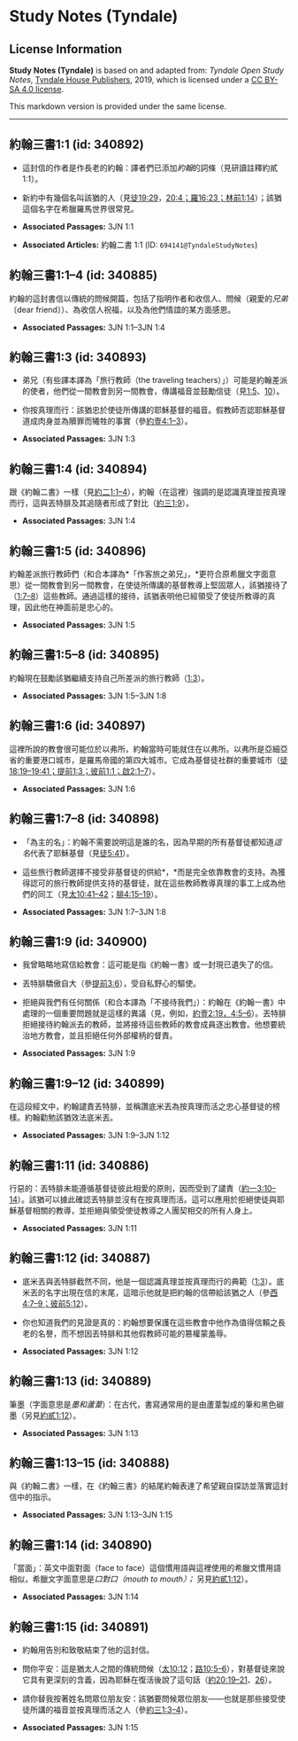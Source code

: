 # Study Notes (Tyndale)

## License Information

**Study Notes (Tyndale)** is based on and adapted from: _Tyndale Open Study Notes_, [Tyndale House Publishers](https://tyndaleopenresources.com/), 2019, which is licensed under a [CC BY-SA 4.0 license](https://creativecommons.org/licenses/by-sa/4.0/legalcode.en).

This markdown version is provided under the same license.



--------------------------------

## 約翰三書1:1 (id: 340892)

* 這封信的作者是作長老的約翰：譯者們已添加*約翰*的詞條（見研讀註釋約貳1:1）。
* 新約中有幾個名叫該猶的人（見[徒19:29](https://ref.ly/Acts19:29)，[20:4；](https://ref.ly/Acts20:4)[羅16:23；](https://ref.ly/Rom16:23)[林前1:14](https://ref.ly/1Cor1:14)）；該猶這個名字在希臘羅馬世界很常見。

* **Associated Passages:** 3JN 1:1
* **Associated Articles:** 約翰二書 1:1 (ID: `694141@TyndaleStudyNotes`)

## 約翰三書1:1–4 (id: 340885)

約翰的這封書信以傳統的問候開篇，包括了指明作者和收信人、問候（親愛的*兄弟*〔dear friend〕）、為收信人祝福，以及為他們情誼的某方面感恩。

* **Associated Passages:** 3JN 1:1–3JN 1:4

## 約翰三書1:3 (id: 340893)

* 弟兄（有些譯本譯為「旅行教師（the traveling teachers）」）可能是約翰差派的使者，他們從一間教會到另一間教會，傳講福音並鼓勵信徒（見[1:5](https://ref.ly/3John1:5)、[10](https://ref.ly/3John1:10)）。
* 你按真理而行：該猶忠於使徒所傳講的耶穌基督的福音。假教師否認耶穌基督道成肉身並為贖罪而犧牲的事實（參[約壹4:1–3](https://ref.ly/1John4:1-1John4:3)）。

* **Associated Passages:** 3JN 1:3

## 約翰三書1:4 (id: 340894)

跟《約翰二書》一樣（見[約二1:1–4](https://ref.ly/2John1:1-2John1:4)），約翰（在這裡）強調的是認識真理並按真理而行，這與丟特腓及其追隨者形成了對比（[約三1:9](https://ref.ly/3John1:9)）。

* **Associated Passages:** 3JN 1:4

## 約翰三書1:5 (id: 340896)

約翰差派旅行教師們（和合本譯為*「作客旅之弟兄」，*更符合原希臘文字面意思）從一間教會到另一間教會，在使徒所傳講的基督教導上堅固眾人，該猶接待了（[1:7–8](https://ref.ly/3John1:7-3John1:8)）這些教師。通過這樣的接待，該猶表明他已經領受了使徒所教導的真理，因此他在神面前是忠心的。

* **Associated Passages:** 3JN 1:5

## 約翰三書1:5–8 (id: 340895)

約翰現在鼓勵該猶繼續支持自己所差派的旅行教師（[1:3](https://ref.ly/3John1:3)）。

* **Associated Passages:** 3JN 1:5–3JN 1:8

## 約翰三書1:6 (id: 340897)

這裡所說的教會很可能位於以弗所，約翰當時可能就住在以弗所。以弗所是亞細亞省的重要港口城市，是羅馬帝國的第四大城市。它成為基督徒社群的重要城市（[徒18:19–19:41；](https://ref.ly/Acts18:19-Acts19:41)[提前1:3；](https://ref.ly/1Tim1:3)[彼前1:1；](https://ref.ly/1Pet1:1)[啟2:1–7](https://ref.ly/Rev2:1-Rev2:7)）。

* **Associated Passages:** 3JN 1:6

## 約翰三書1:7–8 (id: 340898)

* 「為主的名」：約翰不需要說明這是誰的名，因為早期的所有基督徒都知道*這名*代表了耶穌基督（見[徒5:41](https://ref.ly/Acts5:41)）。
* 這些旅行教師選擇不接受非基督徒的供給*，*而是完全依靠教會的支持。為獲得認可的旅行教師提供支持的基督徒，就在這些教師教導真理的事工上成為他們的同工（見[太10:41–42](https://ref.ly/Matt10:41-Matt10:42)；[腓4:15–19](https://ref.ly/Phil4:15-Phil4:19)）。

* **Associated Passages:** 3JN 1:7–3JN 1:8

## 約翰三書1:9 (id: 340900)

* 我曾略略地寫信給教會：這可能是指《約翰一書》或一封現已遺失了的信。
* 丟特腓驕傲自大（參[提前3:6](https://ref.ly/1Tim3:6)），受自私野心的驅使。
* 拒絕與我們有任何關係（和合本譯為「不接待我們」）：約翰在《約翰一書》中處理的一個重要問題就是這樣的異議（見，例如，[約壹2:19，](https://ref.ly/1John2:19)[4:5–6](https://ref.ly/1John4:5-1John4:6)）。丟特腓拒絕接待約翰派去的教師，並將接待這些教師的教會成員逐出教會。他想要統治地方教會，並且拒絕任何外部權柄的督責。

* **Associated Passages:** 3JN 1:9

## 約翰三書1:9–12 (id: 340899)

在這段經文中，約翰譴責丟特腓，並稱讚底米丟為按真理而活之忠心基督徒的榜樣。約翰勸勉該猶效法底米丟。

* **Associated Passages:** 3JN 1:9–3JN 1:12

## 約翰三書1:11 (id: 340886)

行惡的：丟特腓未能遵循基督徒彼此相愛的原則，因而受到了譴責（[約一3:10–14](https://ref.ly/1John3:10-1John3:14)）。該猶可以據此確認丟特腓並沒有在按真理而活。這可以應用於拒絕使徒與耶穌基督相關的教導，並拒絕與領受使徒教導之人團契相交的所有人身上。

* **Associated Passages:** 3JN 1:11

## 約翰三書1:12 (id: 340887)

* 底米丟與丟特腓截然不同，他是一個認識真理並按真理而行的典範（[1:3](https://ref.ly/3John1:3)）。底米丟的名字出現在信的末尾，這暗示他就是把約翰的信帶給該猶之人（參[西4:7–9；](https://ref.ly/Col4:7-Col4:9)[彼前5:12](https://ref.ly/1Pet5:12)）。
* 你也知道我們的見證是真的：約翰想要保護在這些教會中他作為值得信賴之長老的名譽，而不想因丟特腓和其他假教師可能的篡權蒙羞辱。

* **Associated Passages:** 3JN 1:12

## 約翰三書1:13 (id: 340889)

筆墨（字面意思是*墨和蘆葦*）：在古代，書寫通常用的是由蘆葦製成的筆和黑色碳墨（另見[約貳1:12](https://ref.ly/2John1:12)）。

* **Associated Passages:** 3JN 1:13

## 約翰三書1:13–15 (id: 340888)

與《約翰二書》一樣，在《約翰三書》的結尾約翰表達了希望親自探訪並落實這封信中的指示。

* **Associated Passages:** 3JN 1:13–3JN 1:15

## 約翰三書1:14 (id: 340890)

「當面」：英文中面對面（face to face）這個慣用語與這裡使用的希臘文慣用語相似，希臘文字面意思是*口對口（mouth to mouth）；* 另見[約貳1:12](https://ref.ly/2John1:12)）。

* **Associated Passages:** 3JN 1:14

## 約翰三書1:15 (id: 340891)

* 約翰用告別和致敬結束了他的這封信。
* 問你平安：這是猶太人之間的傳統問候（[太10:12](https://ref.ly/Matt10:12)；[路10:5–6](https://ref.ly/Luke10:5-Luke10:6)），對基督徒來說它具有更深刻的含義，因為耶穌在復活後說了這句話（[約20:19–21](https://ref.ly/John20:19-John20:21)、[26](https://ref.ly/John20:26)）。
* 請你替我按著姓名問眾位朋友安：該猶要問候眾位朋友——也就是那些接受使徒所講的福音並按真理而活之人（參[約三1:3–4](https://ref.ly/3John1:3-3John1:4)）。

* **Associated Passages:** 3JN 1:15


